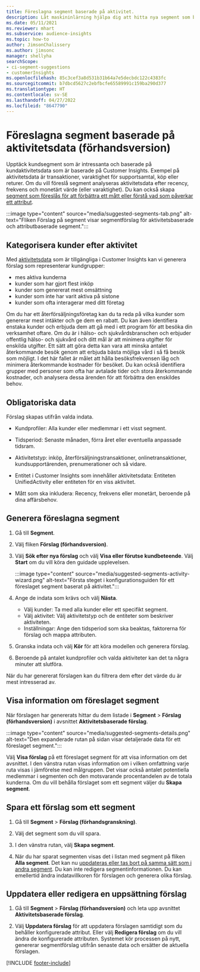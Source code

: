 ```yaml
---
title: Föreslagna segment baserade på aktivitet.
description: Låt maskininlärning hjälpa dig att hitta nya segment som bygger på kundaktiviteter.
ms.date: 05/11/2021
ms.reviewer: mhart
ms.subservice: audience-insights
ms.topic: how-to
author: JimsonChalissery
ms.author: jimsonc
manager: shellyha
searchScope:
- ci-segment-suggestions
- customerInsights
ms.openlocfilehash: 85c3cef3a8d531b31b64a7e5decbdc122c4383fc
ms.sourcegitcommit: b7dbcd5627c2ebfbcfe65589991c159ba290d377
ms.translationtype: HT
ms.contentlocale: sv-SE
ms.lasthandoff: 04/27/2022
ms.locfileid: "8647790"
---
```

# <a name="suggested-segments-based-on-activity-data-preview"></a>Föreslagna segment baserade på aktivitetsdata (förhandsversion)

Upptäck kundsegment som är intressanta och baserade på kundaktivitetsdata som är baserade på Customer Insights. Exempel på aktivitetsdata är transaktioner, varaktighet för supportsamtal, köp eller returer. Om du vill föreslå segment analyseras aktivitetsdata efter recency, frekvens och monetärt värde (eller varaktighet). Du kan också skapa [segment som föreslås för att förbättra ett mått eller förstå vad som påverkar ett attribut](suggested-segments.md).

:::image type="content" source="media/suggested-segments-tab.png" alt-text="Fliken Förslag på segment visar segmentförslag för aktivitetsbaserade och attributbaserade segment.":::

## <a name="categorize-customers-by-activity"></a>Kategorisera kunder efter aktivitet

Med [aktivitetsdata](activities.md) som är tillgängliga i Customer Insights kan vi generera förslag som representerar kundgrupper:

- mes aktiva kunderna 
- kunder som har gjort flest inköp 
- kunder som genererat mest omsättning 
- kunder som inte har varit aktiva på sistone 
- kunder som ofta interagerar med ditt företag  

Om du har ett återförsäljningsföretag kan du ta reda på vilka kunder som genererar mest intäkter och ge dem en rabatt. Du kan även identifiera enstaka kunder och erbjuda dem att gå med i ett program för att besöka din verksamhet oftare.
Om du är i hälso- och sjukvårdsbranschen och erbjuder offentlig hälso- och sjukvård och ditt mål är att minimera utgifter för enskilda utgifter. Ett sätt att göra detta kan vara att minska antalet återkommande besök genom att erbjuda bästa möjliga vård i så få besök som möjligt. I det här fallet är målet att hålla besöksfrekvensen låg och minimera återkommande kostnader för besöket. Du kan också identifiera grupper med personer som ofta har avtalade tider och stora återkommande kostnader, och analysera dessa ärenden för att förbättra den enskildes behov. 

## <a name="required-data"></a>Obligatoriska data

Förslag skapas utifrån valda indata. 

- Kundprofiler: Alla kunder eller medlemmar i ett visst segment. 

- Tidsperiod: Senaste månaden, förra året eller eventuella anpassade tidsram.

- Aktivitetstyp: inköp, återförsäljningstransaktioner, onlinetransaktioner, kundsupportärenden, prenumerationer och så vidare.  

- Entitet i Customer Insights som innehåller aktivitetsdata: Entiteten UnifiedActivity eller entiteten för en viss aktivitet. 

- Mått som ska inkludera: Recency, frekvens eller monetärt, beroende på dina affärsbehov.

## <a name="generate-suggested-segments"></a>Generera föreslagna segment

1. Gå till **Segment**.

1. Välj fliken **Förslag (förhandsversion)**.

1. Välj **Sök efter nya förslag** och välj **Visa eller förutse kundbeteende**. Välj **Start** om du vill köra den guidade upplevelsen.

   :::image type="content" source="media/suggested-segments-activity-wizard.png" alt-text="Första steget i konfigurationsguiden för ett föreslaget segment baserat på aktivitet.":::

1. Ange de indata som krävs och välj **Nästa**.

   - Välj kunder: Ta med alla kunder eller ett specifikt segment.
   - Välj aktivitet: Välj aktivitetstyp och de entiteter som beskriver aktiviteten.
   - Inställningar: Ange den tidsperiod som ska beaktas, faktorerna för förslag och mappa attributen.

1. Granska indata och välj **Kör** för att köra modellen och generera förslag.

1. Beroende på antalet kundprofiler och valda aktiviteter kan det ta några minuter att slutföra. 

När du har genererat förslagen kan du filtrera dem efter det värde du är mest intresserad av. 

## <a name="view-details-of-a-suggested-segment"></a>Visa information om föreslaget segment

När förslagen har genererats hittar du dem listade i **Segment** > **Förslag (förhandsversion)** i avsnittet **Aktivitetsbaserade förslag**.

:::image type="content" source="media/suggested-segments-details.png" alt-text="Den expanderade rutan på sidan visar detaljerade data för ett föreslaget segment.":::

Välj **Visa förslag** på ett föreslaget segment för att visa information om det avsnittet. I den vänstra rutan visas information om i vilken omfattning varje ruta visas i jämförelse med målgruppen. Det visar också antalet potentiella medlemmar i segmenten och den motsvarande procentandelen av de totala kunderna. Om du vill behålla förslaget som ett segment väljer du **Skapa segment**.    

## <a name="save-a-suggestion-as-a-segment"></a>Spara ett förslag som ett segment

1. Gå till **Segment** > **Förslag (förhandsgranskning)**.

1. Välj det segment som du vill spara. 

1. I den vänstra rutan, välj **Skapa segment**. 

1. När du har sparat segmenten visas det i listan med segment på fliken **Alla segment**. Det kan nu [uppdateras eller tas bort på samma sätt som i andra segment](segments.md). Du kan inte redigera segmentinformationen. Du kan emellertid ändra indatavillkoren för förslagen och generera olika förslag.

## <a name="refresh-or-edit-a-set-of-suggestions"></a>Uppdatera eller redigera en uppsättning förslag

1. Gå till **Segment** > **Förslag (förhandsversion)** och leta upp avsnittet **Aktivitetsbaserade förslag**.

1. Välj **Uppdatera förslag** för att uppdatera förslagen samtidigt som du behåller konfigurerade attribut. Eller välj **Redigera förslag** om du vill ändra de konfigurerade attributen. Systemet kör processen på nytt, genererar segmentförslag utifrån senaste data och ersätter de aktuella förslagen.

[!INCLUDE [footer-include](includes/footer-banner.md)]
